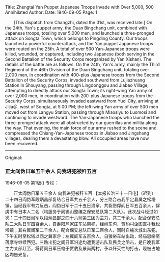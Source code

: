 Title: Zhengtai Yan Puppet Japanese Troops Invade with Over 5,000, 500 Annihilated
Author:
Date: 1946-09-05
Page: 1

　　[This dispatch from Changzhi, dated the 31st, was received late.] On the 24th, Yan's puppet army, the Duan Bingchang unit, combined with Japanese troops, totaling over 5,000 men, and launched a three-pronged attack on Songta Town, which belongs to Pingding County. Our troops launched a powerful counterattack, and the Yan puppet Japanese troops were routed on the 25th. A total of over 500 Yan-Japanese troops were killed, wounded, or captured, including two Japanese (both serving in the Second Battalion of the Security Corps reorganized by Yan Xishan). The details of the battle are as follows: On the 24th, Yan's army, mainly the Third Regiment of the 46th Division of the Duan Bingchang unit, totaling over 2,000 men, in coordination with 400-plus Japanese troops from the Second Battalion of the Security Corps, invaded southward from Lujiazhuang Station in Shouyang, passing through Lingdonggou and Jiabao Village, attempting to directly attack our Songta Town; its right-wing Yan army of over 2,000 men, in coordination with 200-plus Japanese troops from the Security Corps, simultaneously invaded eastward from Yuci City, arriving at Jijia＠, west of Songta, at 5:00 PM; the left-wing Yan army of over 500 men moved out from Langyu Station, passing through Miaosiyu to Luomosi and continuing to invade westward. The Yan-Japanese troops who launched the three-pronged attack were all obstructed by our guerrillas and militia along the way. That evening, the main force of our army rushed to the scene and compressed the Chiang-Yan-Japanese troops in Jiabao and Jingshang villages, dealing them a devastating blow. All occupied areas have now been recovered.



<hr /> 

Original: 


### 正太阎伪日军五千余人  向我进犯被歼五百

1946-09-05
第1版()
专栏：

　　正太阎伪日军五千余人
    向我进犯被歼五百
    【本报长治三十一日电】（迟到）二十四日阎伪军段炳昌部复结合日军共五千余人，分三路合击我平定县属之松塔镇，当经我军有力反击，阎伪日军于二十五日溃窜，共毙伤俘阎日军五百余人，俘虏中有日本人二名（均服务于阎锡山整编之保安总队第二大队）。此次战斗经过如次：二十四日阎军以段炳昌部之四十六师第三团为主力，共二千余人，配合保安总队二大队日军四百余人，自寿阳芦家庄车站南犯，经岭东沟、贾豹村企图直扑我松塔镇；其右翼阎军二千余人，配合保安总队日军二百余人，同时自榆次城出东犯，下午五时至松塔以西之冀家＠；左翼阎军五百余人，自狼峪车站出动，经庙思峪至落摩寺继续西犯。三路出犯之阎日军沿途均遭我游击队及民兵之阻击，是日晚我军主力某部赶至，将蒋阎日军压缩于贾豹及景尚两村，予以歼灭性的打击，现被占地区均告光复。
